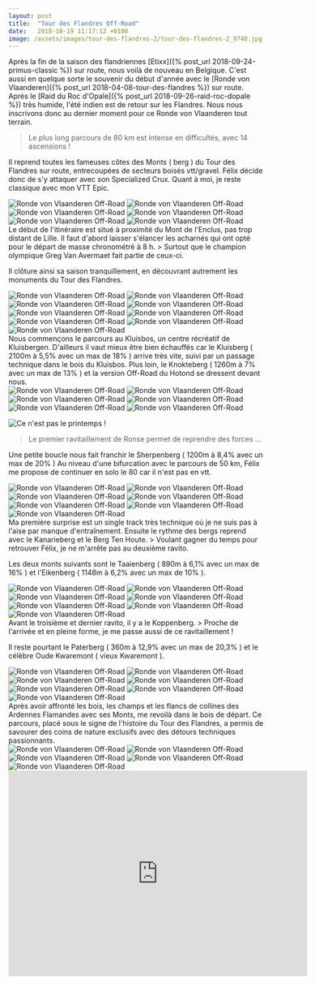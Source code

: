 ```yaml
---
layout: post
title:  "Tour des Flandres Off-Road"
date:   2018-10-19 11:17:12 +0100
image: /assets/images/tour-des-flandres-2/tour-des-flandres-2_9740.jpg
---
```

Après la fin de la saison des flandriennes [Etixx]({% post_url 2018-09-24-primus-classic %}) sur route, nous voilà de nouveau en Belgique.
C'est aussi en quelque sorte le souvenir du début d'année avec le [Ronde von Vlaanderen]({% post_url 2018-04-08-tour-des-flandres %}) sur route.
Après le [Raid du Roc d'Opale]({% post_url 2018-09-26-raid-roc-dopale %}) très humide, l'été indien est de retour sur les Flandres.
Nous nous inscrivons donc au dernier moment pour ce Ronde von Vlaanderen tout terrain.
> Le plus long parcours de 80 km est intense en difficultés, avec 14 ascensions !

Il reprend toutes les fameuses côtes des Monts ( berg ) du Tour des Flandres sur route, entrecoupées de secteurs boisés vtt/gravel.
Félix décide donc de s'y attaquer avec son Specialized Crux.
Quant à moi, je reste classique avec mon VTT Epic.
<div class="gallery-box">
  <div class="gallery">
<img src="/assets/images/tour-des-flandres-2/tour-des-flandres-2_9740.jpg" title="Parcours 82km" alt="Ronde von Vlaanderen Off-Road" >
<img src="/assets/images/tour-des-flandres-2/tour-des-flandres-2_9741.jpg" title="" alt="Ronde von Vlaanderen Off-Road" >
<img src="/assets/images/tour-des-flandres-2/tour-des-flandres-2_9742.jpg" title="" alt="Ronde von Vlaanderen Off-Road" >
<img src="/assets/images/tour-des-flandres-2/tour-des-flandres-2_9743.jpg" title="" alt="Ronde von Vlaanderen Off-Road" >
<img src="/assets/images/tour-des-flandres-2/tour-des-flandres-2_9744.jpg" title="" alt="Ronde von Vlaanderen Off-Road" >
<img src="/assets/images/tour-des-flandres-2/tour-des-flandres-2_9786.jpg" title="" alt="Ronde von Vlaanderen Off-Road" >
</div>
</div>
Le début de l'itinéraire est situé à proximité du Mont de l'Enclus, pas trop distant de Lille.
Il faut d'abord laisser s'élancer les acharnés qui ont opté pour le départ de masse chronométré à 8 h.
> Surtout que le champion olympique Greg Van Avermaet fait partie de ceux-ci.

Il clôture ainsi sa saison tranquillement, en découvrant autrement les monuments du Tour des Flandres.
<div class="gallery-box">
  <div class="gallery">
<img src="/assets/images/tour-des-flandres-2/tour-des-flandres-2_9745.jpg" title="Bois du Kluisbos" alt="Ronde von Vlaanderen Off-Road" >
<img src="/assets/images/tour-des-flandres-2/tour-des-flandres-2_9746.jpg" title="" alt="Ronde von Vlaanderen Off-Road" >
<img src="/assets/images/tour-des-flandres-2/tour-des-flandres-2_9747.jpg" title="" alt="Ronde von Vlaanderen Off-Road" >
<img src="/assets/images/tour-des-flandres-2/tour-des-flandres-2_9748.jpg" title="" alt="Ronde von Vlaanderen Off-Road" >
<img src="/assets/images/tour-des-flandres-2/tour-des-flandres-2_9776.jpg" title="" alt="Ronde von Vlaanderen Off-Road" >
<img src="/assets/images/tour-des-flandres-2/tour-des-flandres-2_9777.jpg" title="" alt="Ronde von Vlaanderen Off-Road" >
<img src="/assets/images/tour-des-flandres-2/tour-des-flandres-2_9780.jpg" title="" alt="Ronde von Vlaanderen Off-Road" >
<img src="/assets/images/tour-des-flandres-2/tour-des-flandres-2_9787.jpg" title="" alt="Ronde von Vlaanderen Off-Road" >
<img src="/assets/images/tour-des-flandres-2/tour-des-flandres-2_9790.jpg" title="Passage technique" alt="Ronde von Vlaanderen Off-Road" >
</div>
</div>
Nous commençons le parcours au Kluisbos, un centre récréatif de Kluisbergen.
D'ailleurs il vaut mieux être bien échauffés car le Kluisberg ( 2100m à 5,5% avec un max de 18% ) arrive très vite, suivi par un passage technique dans le bois du Kluisbos.
Plus loin, le Knokteberg ( 1260m à 7% avec un max de 13% ) et la version Off-Road du Hotond se dressent devant nous.
<div class="gallery-box">
  <div class="gallery">
<img src="/assets/images/tour-des-flandres-2/tour-des-flandres-2_9749.jpg" title="1 er ravito de Renaix" alt="Ronde von Vlaanderen Off-Road" >
<img src="/assets/images/tour-des-flandres-2/tour-des-flandres-2_9750.jpg" title="" alt="Ronde von Vlaanderen Off-Road" >
<img src="/assets/images/tour-des-flandres-2/tour-des-flandres-2_9752.jpg" title="" alt="Ronde von Vlaanderen Off-Road" >
<img src="/assets/images/tour-des-flandres-2/tour-des-flandres-2_9753.jpg" title="" alt="Ronde von Vlaanderen Off-Road" >
<img src="/assets/images/tour-des-flandres-2/tour-des-flandres-2_9754.jpg" title="" alt="Ronde von Vlaanderen Off-Road" >
<img src="/assets/images/tour-des-flandres-2/tour-des-flandres-2_9788.jpg" title="Ce n'est pas le printemps !" alt="Ronde von Vlaanderen Off-Road" >
</div>
</div>

![Ce n'est pas le printemps !](/assets/images/tour-des-flandres-2/tour-des-flandres-2_9788.jpg)
> Le premier ravitaillement de Ronse permet de reprendre des forces ...

Une petite boucle nous fait franchir le Sherpenberg ( 1200m à 8,4% avec un max de 20% )
Au niveau d'une bifurcation avec le parcours de 50 km, Félix me propose de continuer en solo le 80 car il n'est pas en vtt.
<div class="gallery-box">
  <div class="gallery">
<img src="/assets/images/tour-des-flandres-2/tour-des-flandres-2_9755.jpg" title="" alt="Ronde von Vlaanderen Off-Road" >
<img src="/assets/images/tour-des-flandres-2/tour-des-flandres-2_9757.jpg" title="Ravitaillement Red Bull" alt="Ronde von Vlaanderen Off-Road" >
<img src="/assets/images/tour-des-flandres-2/tour-des-flandres-2_9758.jpg" title="" alt="Ronde von Vlaanderen Off-Road" >
<img src="/assets/images/tour-des-flandres-2/tour-des-flandres-2_9759.jpg" title="" alt="Ronde von Vlaanderen Off-Road" >
<img src="/assets/images/tour-des-flandres-2/tour-des-flandres-2_9762.jpg" title="" alt="Ronde von Vlaanderen Off-Road" >
<img src="/assets/images/tour-des-flandres-2/tour-des-flandres-2_9778.jpg" title="" alt="Ronde von Vlaanderen Off-Road" >
<img src="/assets/images/tour-des-flandres-2/tour-des-flandres-2_9779.jpg" title="" alt="Ronde von Vlaanderen Off-Road" >
</div>
</div>
Ma première surprise est un single track très technique où je ne suis pas à l'aise par manque d'entraînement.
Ensuite le rythme des bergs reprend avec le Kanarieberg et le Berg Ten Houte.
> Voulant gagner du temps pour retrouver Félix, je ne m'arrête pas au deuxième ravito.

Les deux monts suivants sont le Taaienberg ( 890m à 6,1% avec un max de 16% ) et l'Eikenberg ( 1148m à 6,2% avec un max de 10% ).
<div class="gallery-box">
  <div class="gallery">
<img src="/assets/images/tour-des-flandres-2/tour-des-flandres-2_9756.jpg" title="Un moulin de plus !" alt="Ronde von Vlaanderen Off-Road" >
<img src="/assets/images/tour-des-flandres-2/tour-des-flandres-2_9760.jpg" title="" alt="Ronde von Vlaanderen Off-Road" >
<img src="/assets/images/tour-des-flandres-2/tour-des-flandres-2_9761.jpg" title="" alt="Ronde von Vlaanderen Off-Road" >
<img src="/assets/images/tour-des-flandres-2/tour-des-flandres-2_9764.jpg" title="" alt="Ronde von Vlaanderen Off-Road" >
<img src="/assets/images/tour-des-flandres-2/tour-des-flandres-2_9765.jpg" title="Pavés flandriens ..." alt="Ronde von Vlaanderen Off-Road" >
<img src="/assets/images/tour-des-flandres-2/tour-des-flandres-2_9782.jpg" title="" alt="Ronde von Vlaanderen Off-Road" >
<img src="/assets/images/tour-des-flandres-2/tour-des-flandres-2_9783.jpg" title="" alt="Ronde von Vlaanderen Off-Road" >
</div>
</div>
Avant le troisième et dernier ravito, il y a le Koppenberg.
> Proche de l'arrivée et en pleine forme, je me passe aussi de ce ravitaillement !

Il reste pourtant le Paterberg ( 360m à 12,9% avec un max de 20,3% ) et le célèbre Oude Kwaremont ( vieux Kwaremont ).
<div class="gallery-box">
  <div class="gallery">
<img src="/assets/images/tour-des-flandres-2/tour-des-flandres-2_9766.jpg" title="" alt="Ronde von Vlaanderen Off-Road" >
<img src="/assets/images/tour-des-flandres-2/tour-des-flandres-2_9768.jpg" title="" alt="Ronde von Vlaanderen Off-Road" >
<img src="/assets/images/tour-des-flandres-2/tour-des-flandres-2_9769.jpg" title="" alt="Ronde von Vlaanderen Off-Road" >
<img src="/assets/images/tour-des-flandres-2/tour-des-flandres-2_9770.jpg" title="" alt="Ronde von Vlaanderen Off-Road" >
<img src="/assets/images/tour-des-flandres-2/tour-des-flandres-2_9772.jpg" title="Arrivée finale" alt="Ronde von Vlaanderen Off-Road" >
<img src="/assets/images/tour-des-flandres-2/tour-des-flandres-2_9784.jpg" title="" alt="Ronde von Vlaanderen Off-Road" >
<img src="/assets/images/tour-des-flandres-2/tour-des-flandres-2_9785.jpg" title="" alt="Ronde von Vlaanderen Off-Road" >
</div>
</div>
Après avoir affronté les bois, les champs et les flancs de collines des Ardennes Flamandes avec ses Monts, me revoilà dans le bois de départ.
Ce parcours, placé sous le signe de l'histoire du Tour des Flandres, a permis de savourer des coins de nature exclusifs avec des détours techniques passionnants.
<div class="gallery-box">
  <div class="gallery">
<img src="/assets/images/tour-des-flandres-2/tour-des-flandres-2_9771.jpg" title="" alt="Ronde von Vlaanderen Off-Road" >
<img src="/assets/images/tour-des-flandres-2/tour-des-flandres-2_9773.jpg" title="Réconfort !" alt="Ronde von Vlaanderen Off-Road" >
<img src="/assets/images/tour-des-flandres-2/tour-des-flandres-2_9774.jpg" title="Un peu froide !" alt="Ronde von Vlaanderen Off-Road" >
<img src="/assets/images/tour-des-flandres-2/tour-des-flandres-2_9775.jpg" title="Réhydratation ..." alt="Ronde von Vlaanderen Off-Road" >
<img src="/assets/images/tour-des-flandres-2/tour-des-flandres-2_9789.jpg" title="Eté indien" alt="Ronde von Vlaanderen Off-Road" >
</div>
</div>
<center><iframe src="https://www.strava.com/activities/1888366868/embed/610757aa358fecfbb369653a548af284780f775a" width="590" height="405" frameborder="0" scrolling="no" data-mce-fragment="1"></iframe> </center>